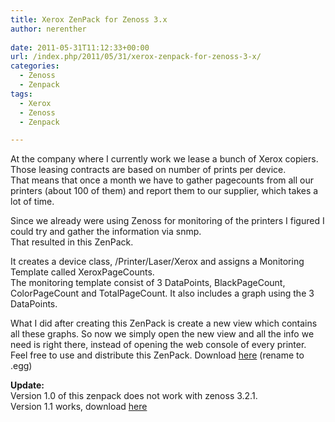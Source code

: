 ```yaml
---
title: Xerox ZenPack for Zenoss 3.x
author: nerenther
 
date: 2011-05-31T11:12:33+00:00
url: /index.php/2011/05/31/xerox-zenpack-for-zenoss-3-x/
categories:
  - Zenoss
  - Zenpack
tags:
  - Xerox
  - Zenoss
  - Zenpack

---
```

At the company where I currently work we lease a bunch of Xerox copiers. Those leasing contracts are based on number of prints per device.  
That means that once a month we have to gather pagecounts from all our printers (about 100 of them) and report them to our supplier, which takes a lot of time.

Since we already were using Zenoss for monitoring of the printers I figured I could try and gather the information via snmp.  
That resulted in this ZenPack.

It creates a device class, /Printer/Laser/Xerox and assigns a Monitoring Template called XeroxPageCounts.  
The monitoring template consist of 3 DataPoints, BlackPageCount, ColorPageCount and TotalPageCount. It also includes a graph using the 3 DataPoints.

What I did after creating this ZenPack is create a new view which contains all these graphs. So now we simply open the new view and all the info we need is right there, instead of opening the web console of every printer.  
Feel free to use and distribute this ZenPack. Download [here][1] (rename to .egg)

**Update:**  
Version 1.0 of this zenpack does not work with zenoss 3.2.1.  
Version 1.1 works, download <a href="http://dl.dropbox.com/u/33041052/bloggting/zenoss/ZenPacks.nerenther.XeroxPageCounts-1.1-py2.6.egg" target="_blank" rel="noopener">here</a>

 [1]: http://cloud.kemta.net/wp-uploads/2011/05/ZenPacks.nerenther.XeroxPageCounts-1.0-py2.6.egg